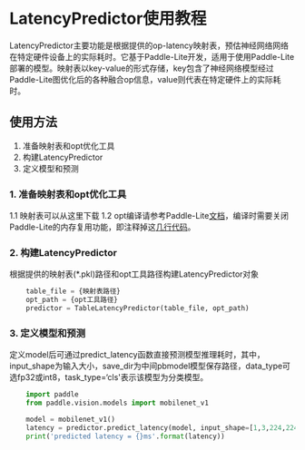# LatencyPredictor使用教程

LatencyPredictor主要功能是根据提供的op-latency映射表，预估神经网络网络在特定硬件设备上的实际耗时。它基于Paddle-Lite开发，适用于使用Paddle-Lite部署的模型。映射表以key-value的形式存储，key包含了神经网络模型经过Paddle-Lite图优化后的各种融合op信息，value则代表在特定硬件上的实际耗时。

## 使用方法

1. 准备映射表和opt优化工具
2. 构建LatencyPredictor
3. 定义模型和预测

### 1. 准备映射表和opt优化工具

1.1 映射表可以从这里下载
1.2 opt编译请参考Paddle-Lite[文档](https://paddle-lite.readthedocs.io/zh/latest/user_guides/model_optimize_tool.html)，编译时需要关闭Paddle-Lite的内存复用功能，即注释掉这[几行代码](https://github.com/PaddlePaddle/Paddle-Lite/blob/d76f45be989d3e01cebf2ac18e047cfd37d52666/lite/core/optimizer/optimizer.cc#L266-L268)。

### 2. 构建LatencyPredictor

根据提供的映射表(*.pkl)路径和opt工具路径构建LatencyPredictor对象
```python
    table_file = {映射表路径}
    opt_path = {opt工具路径}
    predictor = TableLatencyPredictor(table_file, opt_path)
```

### 3. 定义模型和预测

定义model后可通过predict_latency函数直接预测模型推理耗时，其中，input_shape为输入大小，save_dir为中间pbmodel模型保存路径，data_type可选fp32或int8，task_type=‘cls'表示该模型为分类模型。
```python
    import paddle
    from paddle.vision.models import mobilenet_v1

    model = mobilenet_v1()
    latency = predictor.predict_latency(model, input_shape=[1,3,224,224], save_dir='./model', data_type='int8', task_type='cls')
    print('predicted latency = {}ms'.format(latency))
```